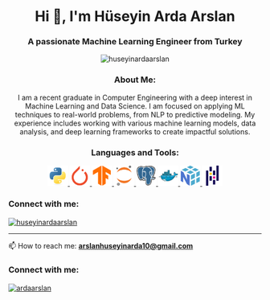 <h1 align="center">Hi 👋, I'm Hüseyin Arda Arslan</h1>
<h3 align="center">A passionate Machine Learning Engineer from Turkey</h3>

<p align="center"> 
  <img src="https://komarev.com/ghpvc/?username=huseyinardaarslan&label=Profile%20views&color=0e75b6&style=flat" alt="huseyinardaarslan" /> 
</p>

<h3 align="center">About Me:</h3>
<p align="center">I am a recent graduate in Computer Engineering with a deep interest in Machine Learning and Data Science. I am focused on applying ML techniques to real-world problems, from NLP to predictive modeling. My experience includes working with various machine learning models, data analysis, and deep learning frameworks to create impactful solutions.</p>

<h3 align="center">Languages and Tools:</h3>
<p align="center"> 
  <a href="https://www.python.org/" target="_blank" rel="noreferrer"> <img src="https://raw.githubusercontent.com/devicons/devicon/master/icons/python/python-original.svg" alt="python" width="40" height="40"/> </a>
  <a href="https://pytorch.org/" target="_blank" rel="noreferrer"> <img src="https://raw.githubusercontent.com/devicons/devicon/master/icons/pytorch/pytorch-original.svg" alt="pytorch" width="40" height="40"/> </a>
  <a href="https://www.tensorflow.org/" target="_blank" rel="noreferrer"> <img src="https://raw.githubusercontent.com/devicons/devicon/master/icons/tensorflow/tensorflow-original.svg" alt="tensorflow" width="40" height="40"/> </a>
  <a href="https://jupyter.org/" target="_blank" rel="noreferrer"> <img src="https://raw.githubusercontent.com/devicons/devicon/master/icons/jupyter/jupyter-original.svg" alt="jupyter" width="40" height="40"/> </a>
  <a href="https://www.postgresql.org/" target="_blank" rel="noreferrer"> <img src="https://raw.githubusercontent.com/devicons/devicon/master/icons/postgresql/postgresql-original.svg" alt="postgresql" width="40" height="40"/> </a>
  <a href="https://www.docker.com/" target="_blank" rel="noreferrer"> <img src="https://raw.githubusercontent.com/devicons/devicon/master/icons/docker/docker-original.svg" alt="docker" width="40" height="40"/> </a>
  <a href="https://www.numpy.org/" target="_blank" rel="noreferrer"> <img src="https://raw.githubusercontent.com/devicons/devicon/master/icons/numpy/numpy-original.svg" alt="numpy" width="40" height="40"/> </a>
  <a href="https://pandas.pydata.org/" target="_blank" rel="noreferrer"> <img src="https://raw.githubusercontent.com/devicons/devicon/master/icons/pandas/pandas-original.svg" alt="pandas" width="40" height="40"/> </a>
</p>

  <h3 align="left">Connect with me:</h3>
<p align="left">
<a href="https://linkedin.com/in/huseyin-arda-arslan" target="blank"><img align="center" src="https://raw.githubusercontent.com/rahuldkjain/github-profile-readme-generator/master/src/images/icons/Social/linked-in-alt.svg" alt="huseyinardaarslan" height="30" width="40" /></a>
</p>


---

📫 How to reach me: **arslanhuseyinarda10@gmail.com**

<h3 align="left">Connect with me:</h3>
<p align="left">
<a href="https://linkedin.com/in/huseyinardaarslan" target="blank"><img align="center" src="https://raw.githubusercontent.com/rahuldkjain/github-profile-readme-generator/master/src/images/icons/Social/linked-in-alt.svg" alt="ardaarslan" height="30" width="40" /></a>
</p>

